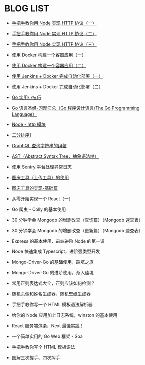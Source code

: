 # BLOG LIST

- [手把手教你用 Node 实现 HTTP 协议（一）](https://github.com/a1029563229/Blogs/tree/master/Introduction/http)

- [手把手教你用 Node 实现 HTTP 协议（二）](https://github.com/a1029563229/Blogs/tree/master/Introduction/http/README2.md)

- [手把手教你用 Node 实现 HTTP 协议（三）](https://github.com/a1029563229/Blogs/tree/master/Introduction/http/README3.md)

- [使用 Docker 构建一个容器应用（一）](https://github.com/a1029563229/Blogs/tree/master/Introduction/docker/image)

- [使用 Docker 构建一个容器应用（二）](https://github.com/a1029563229/Blogs/tree/master/Introduction/docker/image/README2.md)

- [使用 Jenkins + Docker 完成自动化部署（一）](https://github.com/a1029563229/Blogs/tree/master/Introduction/jenkins/README.md)

- 使用 Jenkins + Docker 完成自动化部署（二）

- [Go 实用小技巧](https://github.com/a1029563229/Blogs/tree/master/Introduction/go/skill/README.md)

- [Go 语言圣经-习题汇总（Go 程序设计语言/The Go Programming Language）](https://github.com/a1029563229/Blogs/tree/master/Introduction/go/The-Go-Programming-Practice/README.md)

- [Node - http 模块](https://github.com/a1029563229/Node-Source-Excerpt/tree/master/http)

- [二分排序](https://github.com/a1029563229/Blogs/tree/master/Introduction/algorithmic/division)]

- [GraphQL 查询字符串的组装](https://github.com/a1029563229/Blogs/tree/master/Introduction/graphql/graphql-query)

- [AST（Abstract Syntax Tree，抽象语法树）](https://github.com/a1029563229/Blogs/tree/master/Introduction/ast)

- [使用 Sentry 平台处理异常日志](https://github.com/a1029563229/Blogs/tree/master/Introduction/Sentry)

- [图床工具（上传工具）的使用](https://github.com/a1029563229/Blogs/tree/master/Plugins/Upload)

- [图床工具的实现-基础篇](https://github.com/a1029563229/Blogs/tree/master/Plugins/Upload/Source)

- 从零开始实现一个 React（一）

- Go 爬虫 - Colly 的基本使用

- 30 分钟学会 Mongodb 的增删改查（查询篇）（Mongodb 速查表）

- 30 分钟学会 Mongodb 的增删改查（更新篇）（Mongodb 速查表）

- Express 的基本使用，前端进阶 Node 的第一课

- Node 快速集成 Typescript，进阶强类型开发

- Mongo-Driver-Go 的基础使用，踩坑之旅

- Mongo-Driver-Go 的进阶使用，渐入佳境

- 常用正则表达式大全，正则应该如何检测？

- 随机头像和姓名生成器，随机壁纸生成器

- 手把手教你写一个 HTML 模板语法解析器

- 给你的 Node 应用加上日志系统，winston 的基本使用

- React 服务端渲染，Next 最佳实践！

- 一个简单实用的 Go Web 框架 - Soa

- 手把手教你写个 HTML 模板语法

- 图解三次握手、四次挥手
